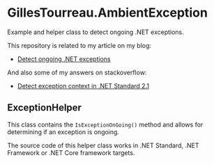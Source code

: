 # GillesTourreau.AmbientException
Example and helper class to detect ongoing .NET exceptions.

This repository is related to my article on my blog:
- [Detect ongoing .NET exceptions](https://gilles.tourreau.fr/detect-ongoing-net-exceptions)

And also some of my answers on stackoverflow:
- [Detect exception context in .NET Standard 2.1](https://stackoverflow.com/questions/70913110/detect-exception-context-in-net-standard-2-1)

## ExceptionHelper
This class contains the `IsExceptionOnGoing()` method and allows for determining if an exception is ongoing.

The source code of this helper class works in .NET Standard, .NET Framework or .NET Core framework targets.